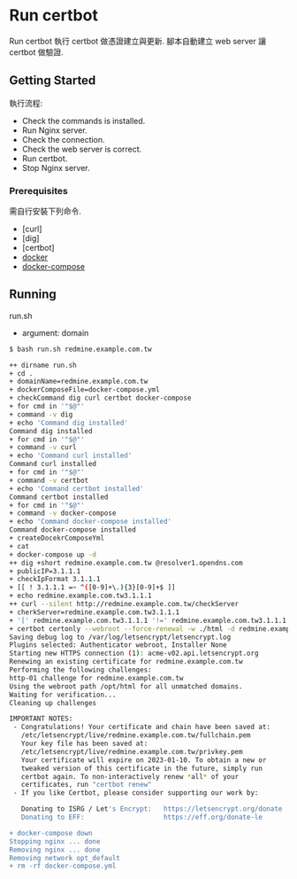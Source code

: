 # Run certbot

Run certbot 執行 certbot 做憑證建立與更新.
腳本自動建立 web server 讓 certbot 做驗證.

## Getting Started

執行流程:

- Check the commands is installed.
- Run Nginx server.
- Check the connection.
- Check the web server is correct.
- Run certbot.
- Stop Nginx server.

### Prerequisites

需自行安裝下列命令.

- [curl]
- [dig]
- [certbot]
- [docker]
- [docker-compose]

## Running

run.sh

- argument: domain

```bash
$ bash run.sh redmine.example.com.tw

++ dirname run.sh
+ cd .
+ domainName=redmine.example.com.tw
+ dockerComposeFile=docker-compose.yml
+ checkCommand dig curl certbot docker-compose
+ for cmd in '"$@"'
+ command -v dig
+ echo 'Command dig installed'
Command dig installed
+ for cmd in '"$@"'
+ command -v curl
+ echo 'Command curl installed'
Command curl installed
+ for cmd in '"$@"'
+ command -v certbot
+ echo 'Command certbot installed'
Command certbot installed
+ for cmd in '"$@"'
+ command -v docker-compose
+ echo 'Command docker-compose installed'
Command docker-compose installed
+ createDocekrComposeYml
+ cat
+ docker-compose up -d
++ dig +short redmine.example.com.tw @resolver1.opendns.com
+ publicIP=3.1.1.1
+ checkIpFormat 3.1.1.1
+ [[ ! 3.1.1.1 =~ ^([0-9]+\.){3}[0-9]+$ ]]
+ echo redmine.example.com.tw3.1.1.1
++ curl --silent http://redmine.example.com.tw/checkServer
+ cherkServer=redmine.example.com.tw3.1.1.1
+ '[' redmine.example.com.tw3.1.1.1 '!=' redmine.example.com.tw3.1.1.1 ']'
+ certbot certonly --webroot --force-renewal -w ./html -d redmine.example.com.tw
Saving debug log to /var/log/letsencrypt/letsencrypt.log
Plugins selected: Authenticator webroot, Installer None
Starting new HTTPS connection (1): acme-v02.api.letsencrypt.org
Renewing an existing certificate for redmine.example.com.tw
Performing the following challenges:
http-01 challenge for redmine.example.com.tw
Using the webroot path /opt/html for all unmatched domains.
Waiting for verification...
Cleaning up challenges

IMPORTANT NOTES:
 - Congratulations! Your certificate and chain have been saved at:
   /etc/letsencrypt/live/redmine.example.com.tw/fullchain.pem
   Your key file has been saved at:
   /etc/letsencrypt/live/redmine.example.com.tw/privkey.pem
   Your certificate will expire on 2023-01-10. To obtain a new or
   tweaked version of this certificate in the future, simply run
   certbot again. To non-interactively renew *all* of your
   certificates, run "certbot renew"
 - If you like Certbot, please consider supporting our work by:

   Donating to ISRG / Let's Encrypt:   https://letsencrypt.org/donate
   Donating to EFF:                    https://eff.org/donate-le

+ docker-compose down
Stopping nginx ... done
Removing nginx ... done
Removing network opt_default
+ rm -rf docker-compose.yml
```

[docker]: https://docs.docker.com/install/
[docker-compose]: https://docs.docker.com/compose/install/
